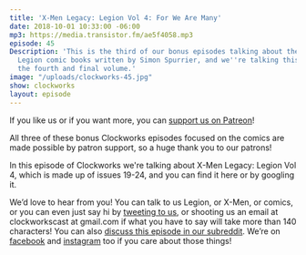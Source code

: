 ```yaml
---
title: 'X-Men Legacy: Legion Vol 4: For We Are Many'
date: 2018-10-01 10:33:00 -06:00
mp3: https://media.transistor.fm/ae5f4058.mp3
episode: 45
Description: 'This is the third of our bonus episodes talking about the X-Men Legacy:
  Legion comic books written by Simon Spurrier, and we''re talking this time about
  the fourth and final volume.'
image: "/uploads/clockworks-45.jpg"
show: clockworks
layout: episode
---
```


If you like us or if you want more, you can [support us on Patreon](https://www.patreon.com/clockworkscast)!

All three of these bonus Clockworks episodes focused on the comics are made possible by patron support, so a huge thank you to our patrons!

In this episode of Clockworks we're talking about X-Men Legacy: Legion Vol 4, which is made up of issues 19-24, and you can find it here or by googling it.

We’d love to hear from you! You can talk to us Legion, or X-Men, or comics, or you can even just say hi by [tweeting to us](http://www.twitter.com/clockworkscast), or shooting us an email at clockworkscast at gmail.com if what you have to say will take more than 140 characters! You can also [discuss this episode in our subreddit](https://www.reddit.com/r/Goodstuff_fm/). We’re on [facebook](http://facebook.com/clockworkscast) and [instagram](https://www.instagram.com/clockworkscast) too if you care about those things!

